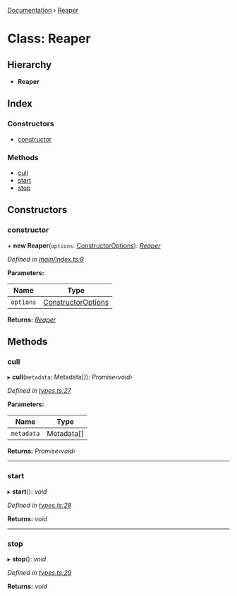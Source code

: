[Documentation](../README.md) › [Reaper](reaper.md)

# Class: Reaper

## Hierarchy

* **Reaper**

## Index

### Constructors

* [constructor](reaper.md#constructor)

### Methods

* [cull](reaper.md#cull)
* [start](reaper.md#start)
* [stop](reaper.md#stop)

## Constructors

###  constructor

\+ **new Reaper**(`options`: [ConstructorOptions](../interfaces/constructoroptions.md)): *[Reaper](reaper.md)*

*Defined in [main/index.ts:9](https://github.com/badbatch/cachemap/blob/6239088/packages/reaper/src/main/index.ts#L9)*

**Parameters:**

Name | Type |
------ | ------ |
`options` | [ConstructorOptions](../interfaces/constructoroptions.md) |

**Returns:** *[Reaper](reaper.md)*

## Methods

###  cull

▸ **cull**(`metadata`: Metadata[]): *Promise‹void›*

*Defined in [types.ts:27](https://github.com/badbatch/cachemap/blob/6239088/packages/reaper/src/types.ts#L27)*

**Parameters:**

Name | Type |
------ | ------ |
`metadata` | Metadata[] |

**Returns:** *Promise‹void›*

___

###  start

▸ **start**(): *void*

*Defined in [types.ts:28](https://github.com/badbatch/cachemap/blob/6239088/packages/reaper/src/types.ts#L28)*

**Returns:** *void*

___

###  stop

▸ **stop**(): *void*

*Defined in [types.ts:29](https://github.com/badbatch/cachemap/blob/6239088/packages/reaper/src/types.ts#L29)*

**Returns:** *void*
